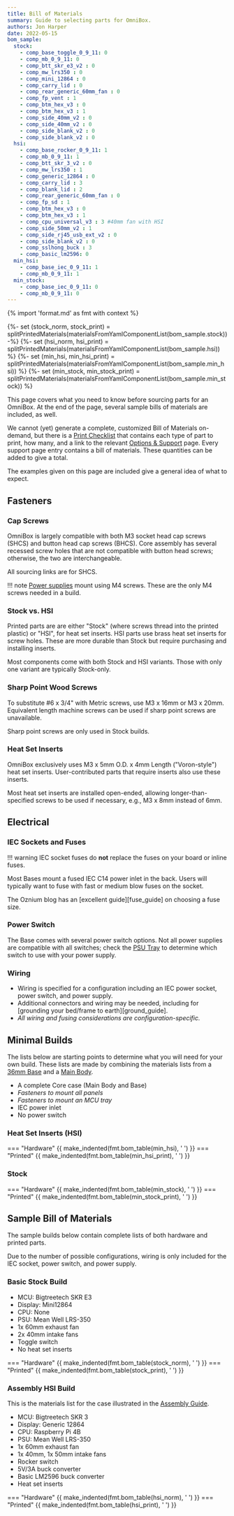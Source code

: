 ```yaml
---
title: Bill of Materials
summary: Guide to selecting parts for OmniBox.
authors: Jon Harper
date: 2022-05-15
bom_sample:
  stock: 
    - comp_base_toggle_0_9_11: 0
    - comp_mb_0_9_11: 0
    - comp_btt_skr_e3_v2 : 0
    - comp_mw_lrs350 : 0
    - comp_mini_12864 : 0
    - comp_carry_lid : 0
    - comp_rear_generic_60mm_fan : 0
    - comp_fp_vent : 1
    - comp_btm_hex_v3 : 0
    - comp_btm_hex_v3 : 1
    - comp_side_40mm_v2 : 0
    - comp_side_40mm_v2 : 0
    - comp_side_blank_v2 : 0
    - comp_side_blank_v2 : 0
  hsi:
    - comp_base_rocker_0_9_11: 1
    - comp_mb_0_9_11: 1
    - comp_btt_skr_3_v2 : 0
    - comp_mw_lrs350 : 1
    - comp_generic_12864 : 0
    - comp_carry_lid : 3
    - comp_blank_lid : 2
    - comp_rear_generic_60mm_fan : 0
    - comp_fp_sd : 1
    - comp_btm_hex_v3 : 0
    - comp_btm_hex_v3 : 1
    - comp_cpu_universal_v3 : 3 #40mm fan with HSI
    - comp_side_50mm_v2 : 1
    - comp_side_rj45_usb_ext_v2 : 0
    - comp_side_blank_v2 : 0
    - comp_sslhong_buck : 3
    - comp_basic_lm2596: 0
  min_hsi:
    - comp_base_iec_0_9_11: 1
    - comp_mb_0_9_11: 1
  min_stock:
    - comp_base_iec_0_9_11: 0
    - comp_mb_0_9_11: 0
---
```


{% import 'format.md' as fmt with context %}

{%- set (stock_norm, stock_print) = splitPrintedMaterials(materialsFromYamlComponentList(bom_sample.stock)) -%}
{%- set (hsi_norm, hsi_print) = splitPrintedMaterials(materialsFromYamlComponentList(bom_sample.hsi)) %}
{%- set (min_hsi, min_hsi_print) = splitPrintedMaterials(materialsFromYamlComponentList(bom_sample.min_hsi)) %}
{%- set (min_stock, min_stock_print) = splitPrintedMaterials(materialsFromYamlComponentList(bom_sample.min_stock)) %}

This page covers what you need to know before sourcing parts for an OmniBox. At the end of the page,
several sample bills of materials are included, as well.

We cannot (yet) generate a complete, customized Bill of Materials on-demand, but there is a [Print Checklist][checklist] that contains each
type of part to print, how many, and a link to the relevant [Options & Support][support] page. Every support page entry contains a bill
of materials. These quantities can be added to give a total.

The examples given on this page are included give a general idea of what to expect.

## Fasteners

### Cap Screws

OmniBox is largely compatible with both M3 socket head cap screws (SHCS) and button head cap screws (BHCS). Core assembly
has several recessed screw holes that are not compatible with button head screws; otherwise, the two are interchangeable.

All sourcing links are for SHCS.

!!! note
    [Power supplies][psu] mount using M4 screws. These are the only M4 screws needed in a build.

### Stock vs. HSI

Printed parts are are either "Stock" (where screws thread into the printed plastic) or "HSI", for heat set inserts.
HSI parts use brass heat set inserts for screw holes. These are more durable than Stock but require purchasing
and installing inserts.

Most components come with both Stock and HSI variants. Those with only one variant are typically Stock-only.

### Sharp Point Wood Screws

To substitute #6 x 3/4" with Metric screws, use M3 x 16mm or M3 x 20mm. Equivalent length machine screws can 
be used if sharp point screws are unavailable.

Sharp point screws are only used in Stock builds.

### Heat Set Inserts

OmniBox exclusively uses M3 x 5mm O.D. x 4mm Length ("Voron-style") heat set inserts. User-contributed parts
that require inserts also use these inserts.

Most heat set inserts are installed open-ended, allowing longer-than-specified screws to be used if necessary,
e.g., M3 x 8mm instead of 6mm.

## Electrical

### IEC Sockets and Fuses
!!! warning
    IEC socket fuses do **not** replace the fuses on your board or inline fuses.

Most Bases mount a fused IEC C14 power inlet in the back. Users will typically want to fuse with fast or medium blow
fuses on the socket. 

The Oznium blog has an [excellent guide][fuse_guide] on choosing a fuse size.

### Power Switch

The Base comes with several power switch options. Not all power supplies are compatible with all switches; check the
[PSU Tray][psu] to determine which switch to use with your power supply.

### Wiring

- Wiring is specified for a configuration including an IEC power socket, power switch, and power supply.
- Additional connectors and wiring may be needed, including for [grounding your bed/frame to earth][ground_guide].
- *All wiring and fusing considerations are configuration-specific.*

## Minimal Builds

The lists below are starting points to determine what you will need for your own build. These lists are made by
combining the materials lists from a [36mm Base][base] and a [Main Body][main_body].

- A complete Core case (Main Body and Base)
- *Fasteners to mount all panels*
- *Fasteners to mount an MCU tray*
- IEC power inlet
- No power switch

### Heat Set Inserts (HSI)

=== "Hardware"
{{ make_indented(fmt.bom_table(min_hsi), '    ') }}
=== "Printed"
{{ make_indented(fmt.bom_table(min_hsi_print), '    ') }}

### Stock

=== "Hardware"
{{ make_indented(fmt.bom_table(min_stock), '    ') }}
=== "Printed"
{{ make_indented(fmt.bom_table(min_stock_print), '    ') }}

## Sample Bill of Materials

The sample builds below contain complete lists of both hardware and printed parts.

Due to the number of possible configurations, wiring is only included for the IEC socket,
power switch, and power supply.

### Basic Stock Build

- MCU: Bigtreetech SKR E3
- Display: Mini12864
- CPU: None
- PSU: Mean Well LRS-350
- 1x 60mm exhaust fan
- 2x 40mm intake fans
- Toggle switch
- No heat set inserts

=== "Hardware"
{{ make_indented(fmt.bom_table(stock_norm), '    ') }}
=== "Printed"
{{ make_indented(fmt.bom_table(stock_print), '    ') }}

### Assembly HSI Build

This is the materials list for the case illustrated in the [Assembly Guide][assembly].

- MCU: Bigtreetech SKR 3
- Display: Generic 12864
- CPU: Raspberry Pi 4B
- PSU: Mean Well LRS-350
- 1x 60mm exhaust fan
- 1x 40mm, 1x 50mm intake fans
- Rocker switch
- 5V/3A buck converter
- Basic LM2596 buck converter
- Heat set inserts

=== "Hardware"
{{ make_indented(fmt.bom_table(hsi_norm), '    ') }}
=== "Printed"
{{ make_indented(fmt.bom_table(hsi_print), '    ') }}

[support]:          support/index.md    "Overview of supported parts"
[main_body]:        support/main_body.md "List of Main Body configurations"
[base]:             support/base.md     "List of Base configurations"
[mcu]:              support/mcu.md      "List of supported MCUs"
[psu]:              support/psu.md      "List of supported power supplies"
[display]:          support/display.md  "List of supported Displays"
[support_cpu]:      support/cpu.md      "List of supported SoC CPUs"
[lower_bay]:        support/lower_bay.md "List of supported lower bay components"
[panel_mount]:      support/panel_mounts.md "Panel mount overview"
[assembly]:         assembly/index.md   "Assembly documentation"
[checklist]:        checklist.md        "Checklist of parts to print"